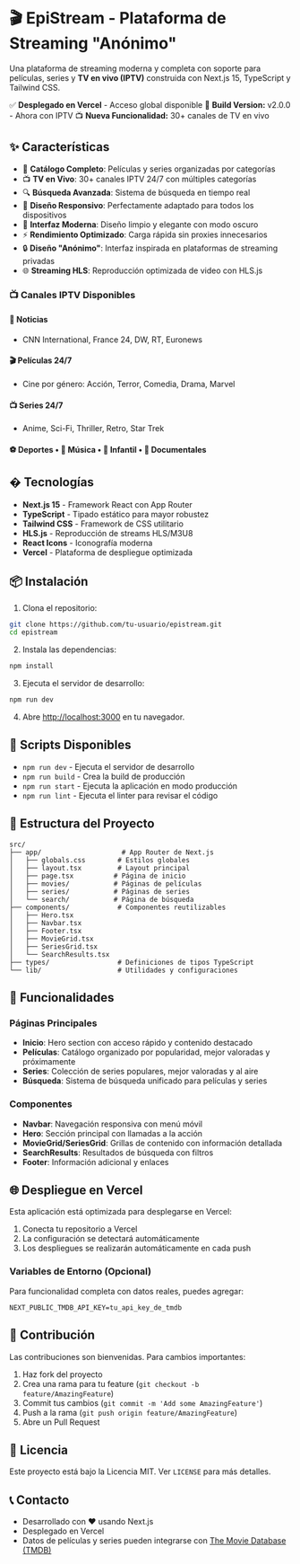 # 🎬 EpiStream - Plataforma de Streaming "Anónimo"

Una plataforma de streaming moderna y completa con soporte para películas, series y **TV en vivo (IPTV)** construida con Next.js 15, TypeScript y Tailwind CSS.

✅ **Desplegado en Vercel** - Acceso global disponible
🚀 **Build Version:** v2.0.0 - Ahora con IPTV
📺 **Nueva Funcionalidad:** 30+ canales de TV en vivo

## ✨ Características

- 🎥 **Catálogo Completo**: Películas y series organizadas por categorías
- 📺 **TV en Vivo**: 30+ canales IPTV 24/7 con múltiples categorías
- 🔍 **Búsqueda Avanzada**: Sistema de búsqueda en tiempo real
- 📱 **Diseño Responsivo**: Perfectamente adaptado para todos los dispositivos
- 🎨 **Interfaz Moderna**: Diseño limpio y elegante con modo oscuro
- ⚡ **Rendimiento Optimizado**: Carga rápida sin proxies innecesarios
- 🔒 **Diseño "Anónimo"**: Interfaz inspirada en plataformas de streaming privadas
- 🌐 **Streaming HLS**: Reproducción optimizada de video con HLS.js

### 📺 Canales IPTV Disponibles

#### 📰 Noticias
- CNN International, France 24, DW, RT, Euronews

#### 🎬 Películas 24/7
- Cine por género: Acción, Terror, Comedia, Drama, Marvel

#### 📺 Series 24/7
- Anime, Sci-Fi, Thriller, Retro, Star Trek

#### ⚽ Deportes • 🎵 Música • 👶 Infantil • 📖 Documentales

## � Tecnologías

- **Next.js 15** - Framework React con App Router
- **TypeScript** - Tipado estático para mayor robustez
- **Tailwind CSS** - Framework de CSS utilitario
- **HLS.js** - Reproducción de streams HLS/M3U8
- **React Icons** - Iconografía moderna
- **Vercel** - Plataforma de despliegue optimizada

## 📦 Instalación

1. Clona el repositorio:
```bash
git clone https://github.com/tu-usuario/epistream.git
cd epistream
```

2. Instala las dependencias:
```bash
npm install
```

3. Ejecuta el servidor de desarrollo:
```bash
npm run dev
```

4. Abre [http://localhost:3000](http://localhost:3000) en tu navegador.

## 🚀 Scripts Disponibles

- `npm run dev` - Ejecuta el servidor de desarrollo
- `npm run build` - Crea la build de producción
- `npm run start` - Ejecuta la aplicación en modo producción
- `npm run lint` - Ejecuta el linter para revisar el código

## 📁 Estructura del Proyecto

```
src/
├── app/                    # App Router de Next.js
│   ├── globals.css        # Estilos globales
│   ├── layout.tsx         # Layout principal
│   ├── page.tsx          # Página de inicio
│   ├── movies/           # Páginas de películas
│   ├── series/           # Páginas de series
│   └── search/           # Página de búsqueda
├── components/            # Componentes reutilizables
│   ├── Hero.tsx
│   ├── Navbar.tsx
│   ├── Footer.tsx
│   ├── MovieGrid.tsx
│   ├── SeriesGrid.tsx
│   └── SearchResults.tsx
├── types/                 # Definiciones de tipos TypeScript
└── lib/                   # Utilidades y configuraciones
```

## 🎨 Funcionalidades

### Páginas Principales
- **Inicio**: Hero section con acceso rápido y contenido destacado
- **Películas**: Catálogo organizado por popularidad, mejor valoradas y próximamente
- **Series**: Colección de series populares, mejor valoradas y al aire
- **Búsqueda**: Sistema de búsqueda unificado para películas y series

### Componentes
- **Navbar**: Navegación responsiva con menú móvil
- **Hero**: Sección principal con llamadas a la acción
- **MovieGrid/SeriesGrid**: Grillas de contenido con información detallada
- **SearchResults**: Resultados de búsqueda con filtros
- **Footer**: Información adicional y enlaces

## 🌐 Despliegue en Vercel

Esta aplicación está optimizada para desplegarse en Vercel:

1. Conecta tu repositorio a Vercel
2. La configuración se detectará automáticamente
3. Los despliegues se realizarán automáticamente en cada push

### Variables de Entorno (Opcional)

Para funcionalidad completa con datos reales, puedes agregar:

```env
NEXT_PUBLIC_TMDB_API_KEY=tu_api_key_de_tmdb
```

## 🤝 Contribución

Las contribuciones son bienvenidas. Para cambios importantes:

1. Haz fork del proyecto
2. Crea una rama para tu feature (`git checkout -b feature/AmazingFeature`)
3. Commit tus cambios (`git commit -m 'Add some AmazingFeature'`)
4. Push a la rama (`git push origin feature/AmazingFeature`)
5. Abre un Pull Request

## 📝 Licencia

Este proyecto está bajo la Licencia MIT. Ver `LICENSE` para más detalles.

## 📞 Contacto

- Desarrollado con ❤️ usando Next.js
- Desplegado en Vercel
- Datos de películas y series pueden integrarse con [The Movie Database (TMDB)](https://www.themoviedb.org/)